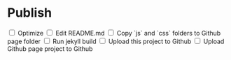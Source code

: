 Publish
=====

<input type="checkbox">
Optimize

<input type="checkbox">
Edit README.md

<input type="checkbox">
Copy `js` and `css` folders to Github page folder

<input type="checkbox">
Run jekyll build

<input type="checkbox">
Upload this project to Github

<input type="checkbox">
Upload Github page project to Github
